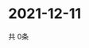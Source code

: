 # 2021-12-11
  共 0条

  <!-- BEGIN -->
  <!-- 最后更新时间Sat Dec 11 2021 22:03:20 GMT+0000 (Coordinated Universal Time) -->
  
  <!-- END -->
  
  